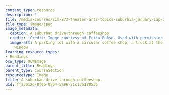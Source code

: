 ```yaml
---
content_type: resource
description: ''
file: /media/courses/21m-873-theater-arts-topics-suburbia-january-iap-2008/ff23012d0f0b07045a9621c13a188536_coffee.jpg
file_type: image/jpeg
image_metadata:
  caption: A suburban drive-through coffeeshop.
  credit: 'Credit: Image courtesy of Erika Bakse. Used with permission.'
  image-alt: A parking lot with a circular coffee shop, a truck at the drive-thru
    window
learning_resource_types:
- Readings
ocw_type: OCWImage
parent_title: Readings
parent_type: CourseSection
resourcetype: Image
title: A suburban drive-through coffeeshop.
uid: ff23012d-0f0b-0704-5a96-21c13a188536
---
```

